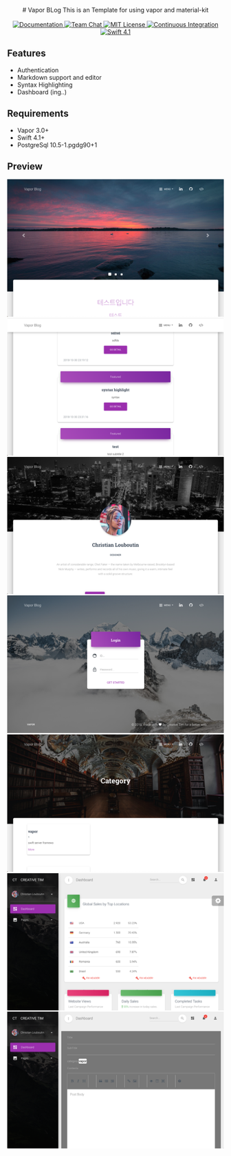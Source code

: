 <p align="center">
    # Vapor BLog
    This is an Template for using vapor and material-kit
    <br>
    <br>
    <a href="http://docs.vapor.codes/3.0/">
        <img src="http://img.shields.io/badge/read_the-docs-2196f3.svg" alt="Documentation">
    </a>
    <a href="https://discord.gg/vapor">
        <img src="https://img.shields.io/discord/431917998102675485.svg" alt="Team Chat">
    </a>
    <a href="LICENSE">
        <img src="http://img.shields.io/badge/license-MIT-brightgreen.svg" alt="MIT License">
    </a>
    <a href="https://circleci.com/gh/vapor/api-template">
        <img src="https://circleci.com/gh/vapor/api-template.svg?style=shield" alt="Continuous Integration">
    </a>
    <a href="https://swift.org">
        <img src="http://img.shields.io/badge/swift-4.1-brightgreen.svg" alt="Swift 4.1">
    </a>
</p>

## Features

- Authentication
- Markdown support and editor
- Syntax Highlighting
- Dashboard (ing..)

## Requirements
- Vapor 3.0+
- Swift 4.1+
- PostgreSql 10.5-1.pgdg90+1

## Preview
![Alt text](/Public/img/readme/readme1.png)
![Alt text](/Public/img/readme/readme2.png)
![Alt text](/Public/img/readme/readme3.png)
![Alt text](/Public/img/readme/readme4.png)
![Alt text](/Public/img/readme/readme5.png)
![Alt text](/Public/img/readme/readme6.png)
![Alt text](/Public/img/readme/readme7.png)
